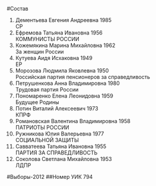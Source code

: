 #Состав
1. Дементьева Евгения Андреевна 1985   
    СР
2. Ефремова Татьяна Ивановна 1956   
    КОММУНИСТЫ РОССИИ
3. Кожемякина Марина Михайловна 1962   
    За женщин России
4. Кутуева Аидя Исхаковна 1949   
    ЕР
5. Морозова Людмила Яковлевна 1950   
    Российская партия пенсионеров за справедливость
6. Петрушенкова Анна Владимировна 1980   
    Трудовая партия России
7. Пономаренко Елена Леонидовна 1959   
    Будущее Родины
8. Потин Виталий Алексеевич 1973   
    КПРФ
9. Романовская Валентина Владимировна 1958   
    ПАТРИОТЫ РОССИИ
10. Ружникова Юлия Валерьевна 1977   
    СОЦИАЛЬНОЙ ЗАЩИТЫ
11. Савватеева Татьяна Ивановна 1955   
    ПАРТИЯ ЗА СПРАВЕДЛИВОСТЬ
12. Соколова Светлана Михайловна 1953   
    ЛДПР

#Выборы-2012
##Номер УИК
794